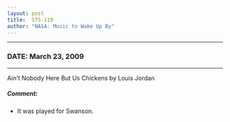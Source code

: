 ```yaml
---
layout: post
title:  STS-119
author: "NASA: Music to Wake Up By"
---
```


----
### DATE: March 23, 2009
----
Ain't Nobody Here But Us Chickens by Louis Jordan

##### Comment:
* It was played for Swanson.
